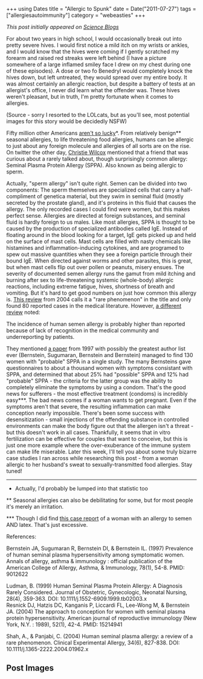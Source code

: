 +++
using Dates
title = "Allergic to Spunk"
date = Date("2011-07-27")
tags = ["allergiesautoimmunity"]
category = "webeasties"
+++

_This post initially appeared on [Science Blogs](http://scienceblogs.com/webeasties)_

For about two years in high school, I would occasionally break out into pretty severe hives. I would first notice a mild itch on my wrists or ankles, and I would know that the hives were coming if I gently scratched my forearm and raised red streaks were left behind (I have a picture somewhere of a large inflamed smiley face I drew on my chest during one of these episodes). A dose or two fo Benedryl would completely knock the hives down, but left untreated, they would spread over my entire body. It was almost certainly an allergic reaction, but despite a battery of tests at an allergist's office, I never did learn what the offender was. These hives weren't pleasant, but in truth, I'm pretty fortunate when it comes to allergies.

(Source - sorry I resorted to the LOLcats, but as you'll see, most potential images for this story would be decidedly NSFW)

Fifty million other Americans [aren't so lucky](http://www.aafa.org/display.cfm?id=9&sub=30#prev)*. From relatively benign** seasonal allergies, to life threatening food allergies, humans can be allergic to just about any foreign molecule and allergies of all sorts are on the rise. On twitter the other day, [Christie Wilcox](http://twitter.com/#!/NerdyChristie) mentioned that a friend that was curious about a rarely talked about, though surprisingly common allergy: Seminal Plasma Protein Allergy (SPPA). Also known as being allergic to sperm.

Actually, "sperm allergy" isn't quite right. Semen can be divided into two components: The sperm themselves are specialized cells that carry a half-compliment of genetica material, but they swim in seminal fluid (mostly secreted by the prostate gland), and it's proteins in this fluid that causes the allergy. The only recorded cases I could find were women, but this makes perfect sense. Allergies are directed at foreign substances, and seminal fluid is hardly foreign to us males. 
Like most allergies, SPPA is thought to be caused by the production of specialized antibodies called IgE. Instead of floating around in the blood looking for a target, IgE gets picked up and held on the surface of mast cells. Mast cells are filled with nasty chemicals like histamines and inflammation-inducing cytokines, and are programed to spew out massive quantities when they see a foreign particle through their bound IgE. When directed against worms and other parasites, this is great, but when mast cells flip out over pollen or peanuts, misery ensues. The severity of documented semen allergy runs the gamut from mild itching and burning after sex to life-threatening systemic (whole-body) allergic reactions, including extreme fatigue, hives, shortness of breath and vomiting. 
But it's hard to get good numbers on just how common this allergy is. [This review](http://onlinelibrary.wiley.com/doi/10.1111/j.1365-2222.2004.01962.x/abstract) from 2004 calls it a "rare phenomenon" in the title and only found 80 reported cases in the medical literature. However, [a different review](onlinelibrary.wiley.com/doi/10.1111/j.1552-6909.1999.tb02003.x/abstract) noted:

The incidence of human semen allergy is probably higher than reported because of lack of recognition in the medical community and underreporting by patients.

They mentioned [a paper](http://www.ncbi.nlm.nih.gov/pubmed/9012622) from 1997 with possibly the greatest author list ever (Bernstein, Sugumaran, Bernstein and Bernstein) managed to find 130 women with "probable" SPPA in a single study. The many Bernsteins gave questionnaires to about a thousand women with symptoms consistant with SPPA, and determined that about 25% had "possible" SPPA and 12% had "probable" SPPA - the criteria for the latter group was the ability to completely eliminate the symptoms by using a condom. 
That's the good news for sufferers - the most effective treatment (condoms) is incredibly easy***. The bad news comes if a woman wants to get pregnant. Even if the symptoms aren't that severe, the resulting inflammation can make conception nearly impossible. There's been some success with desensitization - small injections of the offending substance in controlled environments can make the body figure out that the allergen isn't a threat - but this doesn't work in all cases. Thankfully, it seems that in vitro fertilization can be effective for couples that want to conceive, but this is just one more example where the over-exuberance of the immune system can make life miserable. 
Later this week, I'll tell you about some truly bizarre case studies I ran across while researching this post - from a woman allergic to her husband's sweat to sexually-transmitted food allergies. Stay tuned!

----

* Actually, I'd probably be lumped into that statistic too

** Seasonal allergies can also be debilitating for some, but for most people it's merely an irritation.

*** Though I did find [this case report](http://onlinelibrary.wiley.com/doi/10.1111/j.1600-0536.1994.tb00720.x/abstract) of a woman with an allergy to semen AND latex. That's just excessive.

References:

Bernstein JA, Sugumaran R, Bernstein DI, & Bernstein IL. (1997) Prevalence of human seminal plasma hypersensitivity among symptomatic women. Annals of allergy, asthma & immunology : official publication of the American College of Allergy, Asthma, & Immunology, 78(1), 54-8. PMID: 9012622

Ludman, B. (1999) Human Seminal Plasma Protein Allergy: A Diagnosis Rarely Considered. Journal of Obstetric, Gynecologic, Neonatal Nursing, 28(4), 359-363. DOI: 10.1111/j.1552-6909.1999.tb02003.x    
Resnick DJ, Hatzis DC, Kanganis P, Liccardi FL, Lee-Wong M, & Bernstein JA. (2004) The approach to conception for women with seminal plasma protein hypersensitivity. American journal of reproductive immunology (New York, N.Y. : 1989), 52(1), 42-4. PMID: 15214941

Shah, A., & Panjabi, C. (2004) Human seminal plasma allergy: a review of a rare phenomenon. Clinical Experimental Allergy, 34(6), 827-838. DOI: 10.1111/j.1365-2222.2004.01962.x    

      
  

 ## Post Images


